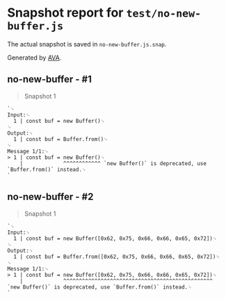 # Snapshot report for `test/no-new-buffer.js`

The actual snapshot is saved in `no-new-buffer.js.snap`.

Generated by [AVA](https://avajs.dev).

## no-new-buffer - #1

> Snapshot 1

    `␊
    Input:␊
      1 | const buf = new Buffer()␊
    ␊
    Output:␊
      1 | const buf = Buffer.from()␊
    ␊
    Message 1/1:␊
    > 1 | const buf = new Buffer()␊
        |             ^^^^^^^^^^^^ `new Buffer()` is deprecated, use `Buffer.from()` instead.␊
    `

## no-new-buffer - #2

> Snapshot 1

    `␊
    Input:␊
      1 | const buf = new Buffer([0x62, 0x75, 0x66, 0x66, 0x65, 0x72])␊
    ␊
    Output:␊
      1 | const buf = Buffer.from([0x62, 0x75, 0x66, 0x66, 0x65, 0x72])␊
    ␊
    Message 1/1:␊
    > 1 | const buf = new Buffer([0x62, 0x75, 0x66, 0x66, 0x65, 0x72])␊
        |             ^^^^^^^^^^^^^^^^^^^^^^^^^^^^^^^^^^^^^^^^^^^^^^^^ `new Buffer()` is deprecated, use `Buffer.from()` instead.␊
    `

